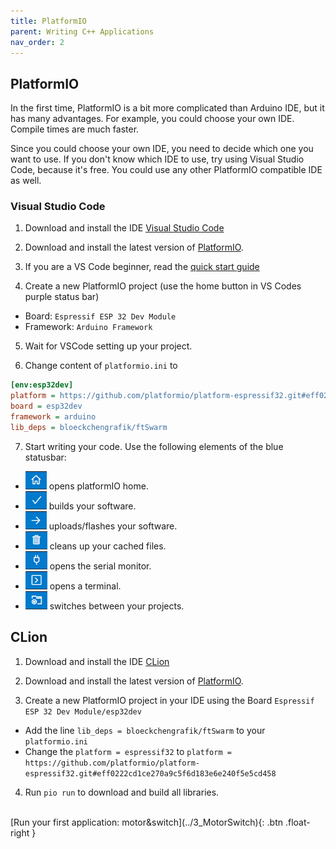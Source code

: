 ```yaml
---
title: PlatformIO
parent: Writing C++ Applications
nav_order: 2
---
```

## PlatformIO

In the first time, PlatformIO is a bit more complicated than Arduino IDE, but it has many advantages.
For example, you could choose your own IDE. Compile times are much faster. 

Since you could choose your own IDE, you need to decide which one you want to use. 
If you don't know which IDE to use, try using Visual Studio Code, because it's free. 
You could use any other PlatformIO compatible IDE as well.

### Visual Studio Code

1. Download and install the IDE [Visual Studio Code](https://code.visualstudio.com/)

2. Download and install the latest version of [PlatformIO](https://platformio.org/install/ide?install=vscode).

3. If you are a VS Code beginner, read the [quick start guide](https://docs.platformio.org/page/ide/vscode.html#quick-start)

4. Create a new PlatformIO project (use the home button in VS Codes purple status bar)
- Board: `Espressif ESP 32 Dev Module`
- Framework: `Arduino Framework`

5. Wait for VSCode setting up your project.

6. Change content of `platformio.ini` to
```ini
[env:esp32dev]
platform = https://github.com/platformio/platform-espressif32.git#eff0222cd1ce270a9c5f6d183e6e240f5e5cd458
board = esp32dev
framework = arduino
lib_deps = bloeckchengrafik/ftSwarm
```


7. Start writing your code. Use the following elements of the blue statusbar:
- ![Home](/assets/img/vs_home.png) opens platformIO home. 
- ![build](/assets/img/vs_build.png) builds your software.
- ![upload](/assets/img/vs_upload.png) uploads/flashes your software.
- ![clean](/assets/img/vs_clean.png) cleans up your cached files.
- ![serial](/assets/img/vs_serial.png) opens the serial monitor.
- ![terminal](/assets/img/vs_terminal.png) opens a terminal.
- ![switch](/assets/img/vs_switch.png) switches between your projects.


## CLion

1. Download and install the IDE [CLion](https://www.jetbrains.com/clion/)

2. Download and install the latest version of [PlatformIO](https://docs.platformio.org/en/latest//integration/ide/clion.html). 

3. Create a new PlatformIO project in your IDE using the Board `Espressif ESP 32 Dev Module/esp32dev`
- Add the line `lib_deps = bloeckchengrafik/ftSwarm` to your `platformio.ini`
- Change the `platform = espressif32` to `platform = https://github.com/platformio/platform-espressif32.git#eff0222cd1ce270a9c5f6d183e6e240f5e5cd458`

4. Run `pio run` to download and build all libraries.

<br>
[Run your first application: motor&switch](../3_MotorSwitch){: .btn .float-right }
<br>